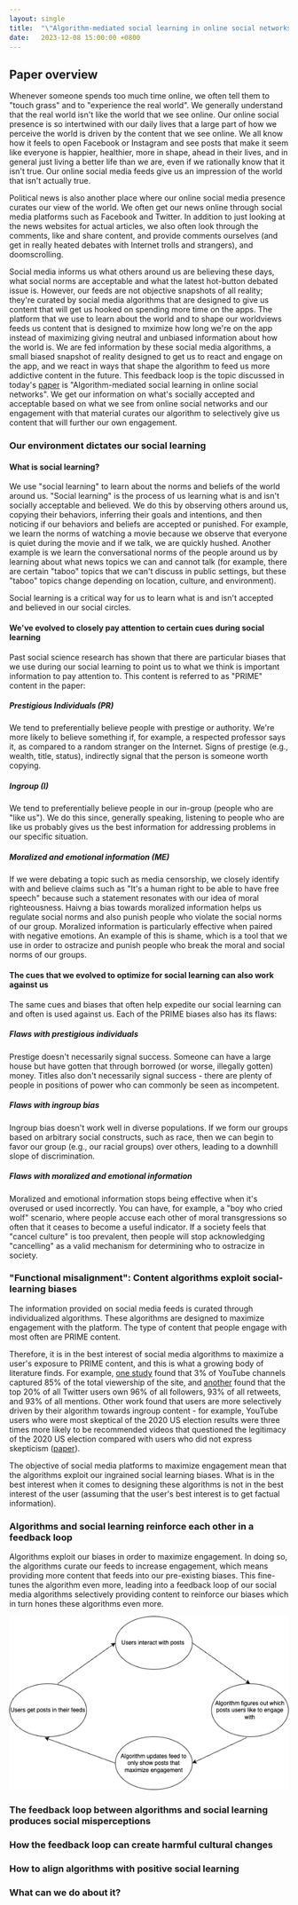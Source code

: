 ```yaml
---
layout: single
title:  "\"Algorithm-mediated social learning in online social networks\": A Review"
date:   2023-12-08 15:00:00 +0800
---
```


## Paper overview

Whenever someone spends too much time online, we often tell them to "touch grass" and to "experience the real world". We generally understand that the real world isn't like the world that we see online. Our online social presence is so intertwined with our daily lives that a large part of how we perceive the world is driven by the content that we see online. We all know how it feels to open Facebook or Instagram and see posts that make it seem like everyone is happier, healthier, more in shape, ahead in their lives, and in general just living a better life than we are, even if we rationally know that it isn't true. Our online social media feeds give us an impression of the world that isn't actually true.

Political news is also another place where our online social media presence curates our view of the world. We often get our news online through social media platforms such as Facebook and Twitter. In addition to just looking at the news websites for actual articles, we also often look through the comments, like and share content, and provide comments ourselves (and get in really heated debates with Internet trolls and strangers), and doomscrolling.

Social media informs us what others around us are believing these days, what social norms are acceptable and what the latest hot-button debated issue is. However, our feeds are not objective snapshots of all reality; they're curated by social media algorithms that are designed to give us content that will get us hooked on spending more time on the apps. The platform that we use to learn about the world and to shape our worldviews feeds us content that is designed to mximize how long we're on the app instead of maximizing giving neutral and unbiased information about how the world is. We are fed information by these social media algorithms, a small biased snapshot of reality designed to get us to react and engage on the app, and we react in ways that shape the algorithm to feed us more addictive content in the future. This feedback loop is the topic discussed in today's [paper](https://osf.io/yw5ah/) is "Algorithm-mediated social learning in online social networks". We get our information on what's socially accepted and acceptable based on what we see from online social networks and our engagement with that material curates our algorithm to selectively give us content that will further our own engagement.

### Our environment dictates our social learning

#### What is social learning?

We use "social learning" to learn about the norms and beliefs of the world around us. "Social learning" is the process of us learning what is and isn't socially acceptable and believed. We do this by observing others around us, copying their behaviors, inferring their goals and intentions, and then noticing if our behaviors and beliefs are accepted or punished. For example, we learn the norms of watching a movie because we observe that everyone is quiet during the movie and if we talk, we are quickly hushed. Another example is we learn the conversational norms of the people around us by learning about what news topics we can and cannot talk (for example, there are certain "taboo" topics that we can't discuss in public settings, but these "taboo" topics change depending on location, culture, and environment).

Social learning is a critical way for us to learn what is and isn't accepted and believed in our social circles.

#### We've evolved to closely pay attention to certain cues during social learning

Past social science research has shown that there are particular biases that we use during our social learning to point us to what we think is important information to pay attention to. This content is referred to as "PRIME" content in the paper:

##### Prestigious Individuals (PR)

We tend to preferentially believe people with prestige or authority. We're more likely to believe something if, for example, a respected professor says it, as compared to a random stranger on the Internet. Signs of prestige (e.g., wealth, title, status), indirectly signal that the person is someone worth copying.

##### Ingroup (I)

We tend to preferentially believe people in our in-group (people who are "like us"). We do this since, generally speaking, listening to people who are like us probably gives us the best information for addressing problems in our specific situation.

##### Moralized and emotional information (ME)

If we were debating a topic such as media censorship, we closely identify with and believe claims such as "It's a human right to be able to have free speech" because such a statement resonates with our idea of moral righteousness. Haivng a bias towards moralized information helps us regulate social norms and also punish people who violate the social norms of our group. Moralized information is particularly effective when paired with negative emotions. An example of this is shame, which is a tool that we use in order to ostracize and punish people who break the moral and social norms of our groups.

#### The cues that we evolved to optimize for social learning can also work against us

The same cues and biases that often help expedite our social learning can and often is used against us. Each of the PRIME biases also has its flaws:

##### Flaws with prestigious individuals

Prestige doesn't necessarily signal success. Someone can have a large house but have gotten that through borrowed (or worse, illegally gotten) money. Titles also don't necessarily signal success - there are plenty of people in positions of power who can commonly be seen as incompetent.

##### Flaws with ingroup bias

Ingroup bias doesn't work well in diverse populations. If we form our groups based on arbitrary social constructs, such as race, then we can begin to favor our group (e.g., our racial groups) over others, leading to a downhill slope of discrimination.

##### Flaws with moralized and emotional information

Moralized and emotional information stops being effective when it's overused or used incorrectly. You can have, for example, a "boy who cried wolf" scenario, where people accuse each other of moral transgressions so often that it ceases to become a useful indicator. If a society feels that "cancel culture" is too prevalent, then people will stop acknowledging "cancelling" as a valid mechanism for determining who to ostracize in society.

### "Functional misalignment": Content algorithms exploit social-learning biases

The information provided on social media feeds is curated through individualized algorithms. These algorithms are designed to maximize engagement with the platform. The type of content that people engage with most often are PRIME content.

Therefore, it is in the best interest of social media algorithms to maximize a user's exposure to PRIME content, and this is what a growing body of literature finds. For example, [one study](https://journals.sagepub.com/doi/10.1177/1354856517736979) found that 3% of YouTube channels captured 85% of the total viewership of the site, and [another](https://arxiv.org/abs/1601.07200) found that the top 20% of all Twitter users own 96% of all followers, 93% of all retweets, and 93% of all mentions. Other work found that users are more selectively driven by their algorithm towards ingroup content -  for example, YouTube users who were most skeptical of the 2020 US election results were three times more likely to be recommended videos that questioned the legitimacy of the 2020 US election compared with users who did not express skepticism ([paper](https://tsjournal.org/index.php/jots/article/view/60)).

The objective of social media platforms to maximize engagement mean that the algorithms exploit our ingrained social learning biases. What is in the best interest when it comes to designing these algorithms is not in the best interest of the user (assuming that the user's best interest is to get factual information).

### Algorithms and social learning reinforce each other in a feedback loop

Algorithms exploit our biases in order to maximize engagement. In doing so, the algorithms curate our feeds to increase engagement, which means providing more content that feeds into our pre-existing biases. This fine-tunes the algorithm even more, leading into a feedback loop of our social media algorithms selectively providing content to reinforce our biases which in turn hones these algorithms even more.

![Social media algorithms create a feedback loop of engagement](/assets/images/social-learning-algorithms-loop.drawio.png "Social media algorithms create a feedback loop of engagement")

### The feedback loop between algorithms and social learning produces social misperceptions

### How the feedback loop can create harmful cultural changes

### How to align algorithms with positive social learning

### What can we do about it?

